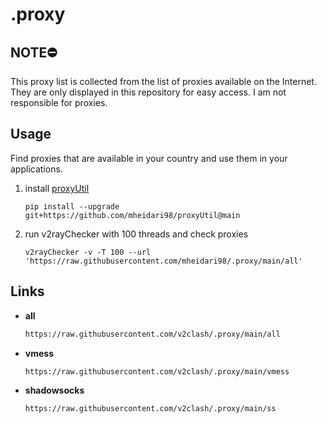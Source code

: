 # .proxy

## NOTE⛔

This proxy list is collected from the list of proxies available on the Internet. They are only displayed in this repository for easy access. I am not responsible for proxies.


## Usage
Find proxies that are available in your country and use them in your applications.
1. install [proxyUtil](https://github.com/mheidari98/proxyUtil)
    ```console
    pip install --upgrade git+https://github.com/mheidari98/proxyUtil@main
    ``` 
2. run v2rayChecker with 100 threads and check proxies
    ```console
    v2rayChecker -v -T 100 --url 'https://raw.githubusercontent.com/mheidari98/.proxy/main/all'
    ```


## Links 

  - **all**
    ```bash
    https://raw.githubusercontent.com/v2clash/.proxy/main/all
    ```
  - **vmess**
    ```bash
    https://raw.githubusercontent.com/v2clash/.proxy/main/vmess
    ```
  - **shadowsocks**
    ```bash
    https://raw.githubusercontent.com/v2clash/.proxy/main/ss
    ```
